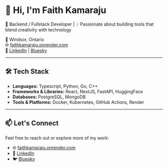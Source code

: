 # 👋 Hi, I'm Faith Kamaraju

🎯 Backend / Fullstack Developer | 💡 Passionate about building tools that blend creativity with technology

📍 Windsor, Ontario  
🌐 [faithkamaraju.onrender.com](https://faithkamaraju.onrender.com/)  
🔗 [LinkedIn](https://www.linkedin.com/in/faith-kamaraju-7245401b4) | [Bluesky](https://bsky.app/profile/faithkamaraju.bsky.social)

---

## 🛠️ Tech Stack

- **Languages:** Typescript, Python, Go, C++
- **Frameworks & Libraries:** React, NextJS, FastAPI, HuggingFace
- **Databases:** PostgreSQL, MongoDB
- **Tools & Platforms:** Docker, Kubernetes, GitHub Actions, Render

---
<!-- 
## 🚀 Projects

- **[SketchingPracticeTool](https://github.com/FaithKamaraju/SketchingPracticeTool):**  
  A Three.js and React Fiber-based model loader designed for daily form sketching practice.:contentReference[oaicite:6]{index=6}

- **[News-Webservice-BiasLanguageAnalysis](https://github.com/FaithKamaraju/News-Webservice-BiasLanguageAnalysis):**  
  :contentReference[oaicite:8]{index=8}:contentReference[oaicite:10]{index=10}

--- -->

## 📫 Let's Connect

Feel free to reach out or explore more of my work:

- 🌐 [faithkamaraju.onrender.com](https://faithkamaraju.onrender.com/)
- 🔗 [LinkedIn](https://www.linkedin.com/in/faith-kamaraju-7245401b4)
- 🐦 [Bluesky](https://bsky.app/profile/faithkamaraju.bsky.social)

